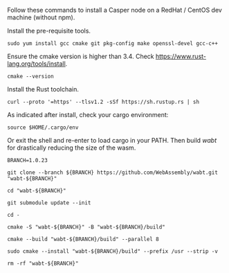 Follow these commands to install a Casper node on a RedHat / CentOS dev machine (without npm).

Install the pre-requisite tools.

`sudo yum install gcc cmake git pkg-config make openssl-devel gcc-c++`

Ensure the cmake version is higher than 3.4. Check https://www.rust-lang.org/tools/install.

`cmake --version`

Install the Rust toolchain.

`curl --proto '=https' --tlsv1.2 -sSf https://sh.rustup.rs | sh`

As indicated after install, check your cargo environment:

`source $HOME/.cargo/env`

Or exit the shell and re-enter to load cargo in your PATH. Then build _wabt_ for drastically reducing the size of the wasm.

`BRANCH=1.0.23`

`git clone --branch ${BRANCH} https://github.com/WebAssembly/wabt.git "wabt-${BRANCH}"`

`cd "wabt-${BRANCH}" `

`git submodule update --init `

`cd - `

`cmake -S "wabt-${BRANCH}" -B "wabt-${BRANCH}/build" `

`cmake --build "wabt-${BRANCH}/build" --parallel 8 `

`sudo cmake --install "wabt-${BRANCH}/build" --prefix /usr --strip -v `

`rm -rf "wabt-${BRANCH}"`